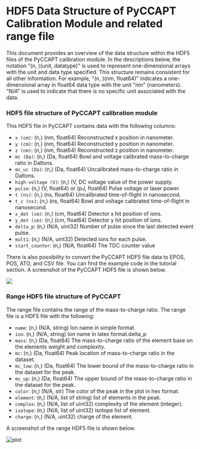 # HDF5 Data Structure of PyCCAPT Calibration Module and related range file

This document provides an overview of the data structure within the HDF5 files of the PyCCAPT calibration module.
In the descriptions below, the notation "(n, )(unit, datatype)" is used to represent one-dimensional arrays with the
unit and data type specified. This structure remains consistent for all other information. For example,
"(n, )(nm, float64)" indicates a one-dimensional array in float64 data type with the unit "nm" (nanometers).
"N/A" is used to indicate that there is no specific unit associated with the data. 

### HDF5 file structure of PyCCAPT calibration module


This HDF5 file in PyCCAPT contains data with the following columns:

- `x (cm)`: (n,) (nm, float64) Reconstructed x position in nanometer.
- `y (cm)`: (n,) (nm, float64) Reconstructed y position in nanometer.
- `z (nm)`: (n,) (nm, float64) Reconstructed z position in nanometer.
- `mc (Da)`: (n,) (Da, float64) Bowl and voltage calibrated mass-to-charge ratio in Daltons.
- `mc_uc (Da)`: (n,) (Da, float64) Uncalibrated mass-to-charge ratio in Daltons.
- `high-voltage (V)`: (n,) (V, DC voltage value of the power supply.
- `pulse`: (n,) (V, float64) or (pJ, float64)  Pulse voltage or laser power.
- `t (ns)`: (n,) (ns, float64) Uncalibrated time-of-flight in nanosecond.
- `t_c (ns)`: (n,) (ns, float64) Bowl and voltage calibrated time-of-flight in nanosecond.
- `x_det (cm)`: (n,) (cm, float64) Detector x hit position of ions.
- `y_det (cm)`: (n,) (cm, float64) Detector y hit position of ions.
- `delta_p`: (n,) (N/A, uint32) Number of pulse since the last detected event pulse.
- `multi`: (n,) (N/A, uint32) Detected ions for each pulse.
- `start_counter`: (n,) (N/A, float64) The TDC counter value

There is also possibility to convert the PyCCAPT HDF5 file data to EPOS, POS, ATO, and CSV file. You can find the
example code in the tutorial section. A screenshot of the PyCCAPT HDF5 file is shown below.

![](https://github.com/mmonajem/pyccapt/blob/main/pyccapt/files/dataset.png)


### Range HDF5 file structure of PyCCAPT 

The range file contains the range of the mass-to-charge ratio. The range file is a HDF5 file with the following:

- `name`: (n,) (N/A, string) Ion name in simple format.
- `ion`: (n,) (N/A, string) Ion name in latex format.delta_p
- `mass`: (n,) (Da, float64) The mass-to-charge ratio of the element base on the elements weight and complexity.
- `mc`: (n,) (Da, float64) Peak location of mass-to-charge ratio in the dataset.
- `mc_low`: (n,) (Da, float64) The lower bound of the mass-to-charge ratio in the dataset for the peak.
- `mc_up`: (n,) (Da, float64) The upper bound of the mass-to-charge ratio in the dataset for the peak.
- `color`: (n,) (N/A, str) The color of the peak in the plot in hex format.
- `element`: (n,) (N/A, list of string) list of elements in the peak.
- `complex`: (n,) (N/A, list of uint32) complexity of the element (integer).
- `isotope`: (n,) (N/A, list of uint32) isotope list of element.
- `charge`: (n,) (N/A, uint32) charge of the element.

A screenshot of the range HDF5 file is shown below.

![plot](https://github.com/mmonajem/pyccapt/blob/main/pyccapt/files/range_data.png)

